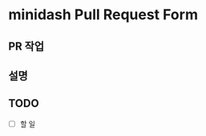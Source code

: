 # minidash Pull Request Form

## PR 작업
<!-- 작업 주제 또는 제목을 적어주세요 -->

## 설명
<!-- 설명을 적어주세요 -->

## TODO
- [ ] 할 일
